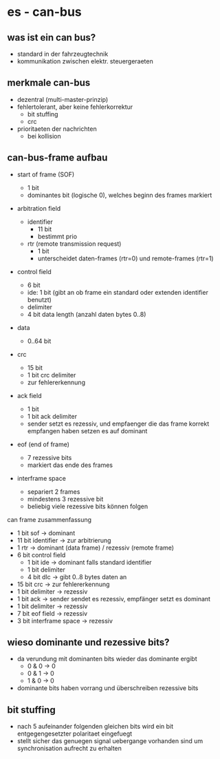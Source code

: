 # es - can-bus

## was ist ein can bus?

- standard in der fahrzeugtechnik
- kommunikation zwischen elektr. steuergeraeten

## merkmale can-bus

- dezentral (multi-master-prinzip)
- fehlertolerant, aber keine fehlerkorrektur
  - bit stuffing
  - crc
- prioritaeten der nachrichten
  - bei kollision

## can-bus-frame aufbau

- start of frame (SOF)

  - 1 bit
  - dominantes bit (logische 0), welches beginn des frames markiert

- arbitration field

  - identifier
    - 11 bit
    - bestimmt prio
  - rtr (remote transmission request)
    - 1 bit
    - unterscheidet daten-frames (rtr=0) und remote-frames (rtr=1)

- control field

  - 6 bit
  - ide: 1 bit (gibt an ob frame ein standard oder extenden identifier benutzt)
  - delimiter
  - 4 bit data length (anzahl daten bytes 0..8)

- data

  - 0..64 bit

- crc

  - 15 bit
  - 1 bit crc delimiter
  - zur fehlererkennung

- ack field

  - 1 bit
  - 1 bit ack delimiter
  - sender setzt es rezessiv, und empfaenger die das frame korrekt empfangen haben setzen es auf dominant

- eof (end of frame)

  - 7 rezessive bits
  - markiert das ende des frames

- interframe space
  - separiert 2 frames
  - mindestens 3 rezessive bit
  - beliebig viele rezessive bits können folgen

can frame zusammenfassung

- 1 bit sof -> dominant
- 11 bit identifier -> zur arbitrierung
- 1 rtr -> dominant (data frame) / rezessiv (remote frame)
- 6 bit control field
  - 1 bit ide -> dominant falls standard identifier
  - 1 bit delimiter
  - 4 bit dlc -> gibt 0..8 bytes daten an
- 15 bit crc -> zur fehlererkennung
- 1 bit delimiter -> rezessiv
- 1 bit ack -> sender sendet es rezessiv, empfänger setzt es dominant
- 1 bit delimiter -> rezessiv
- 7 bit eof field -> rezessiv
- 3 bit interframe space -> rezessiv

## wieso dominante und rezessive bits?

- da verundung mit dominanten bits wieder das dominante ergibt
  - 0 & 0 -> 0
  - 0 & 1 -> 0
  - 1 & 0 -> 0
- dominante bits haben vorrang und überschreiben rezessive bits

## bit stuffing

- nach 5 aufeinander folgenden gleichen bits wird ein bit entgegengesetzter polaritaet eingefuegt
- stellt sicher das genuegen signal uebergange vorhanden sind um synchronisation aufrecht zu erhalten
